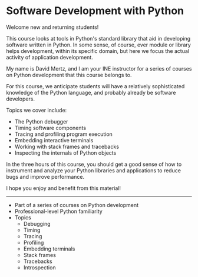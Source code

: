 # Software Development with Python

Welcome new and returning students!

This course looks at tools in Python's standard library that 
aid in developing software written in Python.  In some sense, 
of course, ever module or library helps development, within its 
specific domain, but here we focus the actual activity of 
application development.

My name is David Mertz, and I am your INE instructor for a series 
of courses on Python development that this course belongs to.

For this course, we anticipate students will have a relatively
sophisticated knowledge of the Python language, and probably 
already be software developers.

Topics we cover include:

* The Python debugger
* Timing software components
* Tracing and profiling program execution
* Embedding interactive terminals
* Working with stack frames and tracebacks
* Inspecting the internals of Python objects

In the three hours of this course, you should get a good sense
of how to instrument and analyze your Python libraries and 
applications to reduce bugs and improve performance.

I hope you enjoy and benefit from this material!

---

* Part of a series of courses on Python development
* Professional-level Python familiarity
* Topics
    * Debugging
    * Timing
    * Tracing
    * Profiling
    * Embedding terminals
    * Stack frames
    * Tracebacks
    * Introspection
